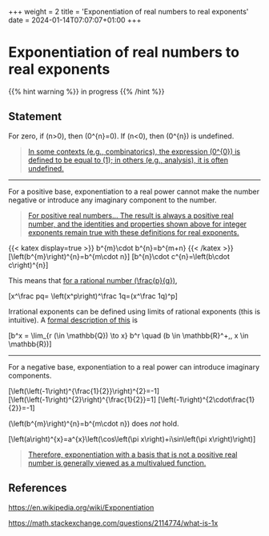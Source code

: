 +++
weight = 2
title = 'Exponentiation of real numbers to real exponents'
date = 2024-01-14T07:07:07+01:00
+++

# Exponentiation of real numbers to real exponents

{{% hint warning %}}
in progress
{{% /hint %}}

## Statement

For zero, if \(n>0\), then \(0^{n}=0\). If \(n<0\), then \(0^{n}\) is undefined.

> [In some contexts (e.g., combinatorics), the expression \(0^{0}\) is defined to be equal to \(1\); in others (e.g., analysis), it is often undefined.](https://en.wikipedia.org/wiki/Exponentiation#Powers_of_zero)

---

For a positive base, exponentiation to a real power cannot make the number negative or introduce any imaginary component to the number.

> [For positive real numbers... The result is always a positive real number, and the identities and properties shown above for integer exponents remain true with these definitions for real exponents.](https://en.wikipedia.org/wiki/Exponentiation)

{{< katex display=true >}}
b^{m}\cdot b^{n}=b^{m+n}
{{< /katex >}}
\[\left(b^{m}\right)^{n}=b^{m\cdot n}\]
\[b^{n}\cdot c^{n}=\left(b\cdot c\right)^{n}\]

This means that [for a rational number \(\frac{p}{q}\)](https://en.wikipedia.org/wiki/Exponentiation#Rational_exponents),

\[x^\frac pq= \left(x^p\right)^\frac 1q=(x^\frac 1q)^p\]

Irrational exponents can be defined using limits of rational exponents (this is intuitive). A [formal description of this](https://en.wikipedia.org/wiki/Exponentiation#Limits_of_rational_exponents) is

\[b^x = \lim_{r (\in \mathbb{Q}) \to x} b^r \quad (b \in \mathbb{R}^+,\, x \in \mathbb{R})\]

---

For a negative base, exponentiation to a real power can introduce imaginary components.

\[\left(\left(-1\right)^{\frac{1}{2}}\right)^{2}=-1\]
\[\left(\left(-1\right)^{2}\right)^{\frac{1}{2}}=1\]
\[\left(-1\right)^{2\cdot\frac{1}{2}}=-1\]

\(\left(b^{m}\right)^{n}=b^{m\cdot n}\) does *not* hold.

\[\left(a\right)^{x}=a^{x}\left(\cos\left(\pi x\right)+i\sin\left(\pi x\right)\right)\]

> [Therefore, exponentiation with a basis that is not a positive real number is generally viewed as a multivalued function.](https://en.wikipedia.org/wiki/Exponentiation)

## References

https://en.wikipedia.org/wiki/Exponentiation

https://math.stackexchange.com/questions/2114774/what-is-1x